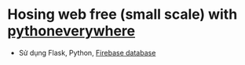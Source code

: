 # Hosing web free (small scale) with [pythoneverywhere](https://www.pythonanywhere.com/) 
- Sử dụng Flask, Python, [Firebase database](https://firebase.google.com/)

